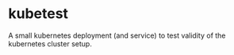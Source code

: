# kubetest

A small kubernetes deployment (and service) to test validity of the kubernetes cluster setup.
